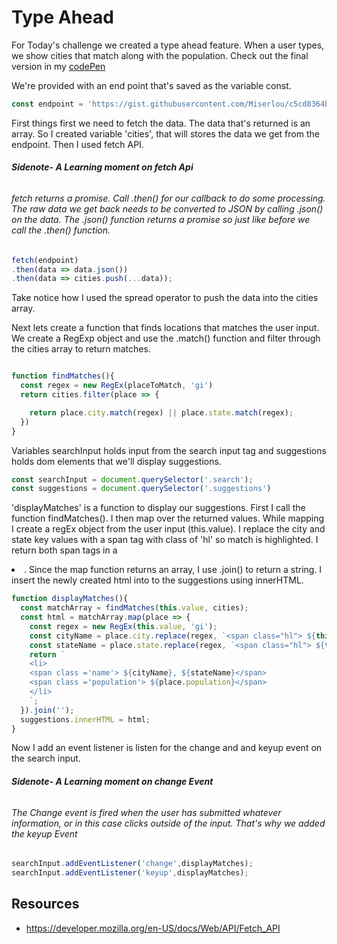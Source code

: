 # Type Ahead

For Today's challenge we created a type ahead feature. When a user types, we show cities that match along with the population. Check out the final version in my [codePen](https://codepen.io/knapii-developer/pen/WPavdR)

 We're provided with an end point that's saved as the variable const.

``` javascript
const endpoint = 'https://gist.githubusercontent.com/Miserlou/c5cd8364bf9b2420bb29/raw/2bf258763cdddd704f8ffd3ea9a3e81d25e2c6f6/cities.json';

```

First things first we need to fetch the data. The data that's returned is an array. So I created variable 'cities',  that will stores the data we get from the endpoint. Then I used fetch API.

###### **Sidenote- A Learning moment on fetch Api**

###### fetch returns a promise. Call .then() for our callback to do some processing. The raw data we get back needs to be converted to JSON by calling .json() on the data. The .json() function returns a promise so just like before we call the .then() function.


``` javascript
fetch(endpoint)
.then(data => data.json())
.then(data => cities.push(...data));

```

Take notice how I used the spread operator to push the data into the cities array.

Next lets create a function that finds locations that matches the user input. We create a RegExp object and use the .match() function and filter through the cities array to return matches.

```javascript

function findMatches(){
  const regex = new RegEx(placeToMatch, 'gi')
  return cities.filter(place => {

    return place.city.match(regex) || place.state.match(regex);
  })
}
```

Variables searchInput holds input from the search input tag and suggestions holds dom elements that we'll display suggestions.

```javascript
const searchInput = document.querySelector('.search');
const suggestions = document.querySelector('.suggestions')
```

'displayMatches' is a function to display our suggestions. First I call the function findMatches(). I then map over the returned values. While mapping I create a regEx object from the user input (this.value). I replace the city and state key values with a span tag with class of 'hl' so match is highlighted. I return both span tags in a <li>. Since the map function returns an array, I use .join() to return a string. I insert the newly created html into to the suggestions using innerHTML.

```javascript
function displayMatches(){
  const matchArray = findMatches(this.value, cities);
  const html = matchArray.map(place => {
    const regex = new RegEx(this.value, 'gi');
    const cityName = place.city.replace(regex, `<span class="hl"> ${this.value}</span>`);
    const stateName = place.state.replace(regex, `<span class="hl"> ${this.value}</span>`);
    return `
    <li>
    <span class ='name'> ${cityName}, ${stateName}</span>
    <span class ='population'> ${place.population}</span>
    </li>
    `;
  }).join('');
  suggestions.innerHTML = html;
}
```

Now I add an event listener is listen for the change and and keyup event  on the search input.

###### **Sidenote- A Learning moment on change Event**

###### The Change event is fired when the user has submitted whatever information, or in this case clicks outside of the input. That's why we added the keyup Event

```javascript
searchInput.addEventListener('change',displayMatches);
searchInput.addEventListener('keyup',displayMatches);
```


## Resources
- https://developer.mozilla.org/en-US/docs/Web/API/Fetch_API
